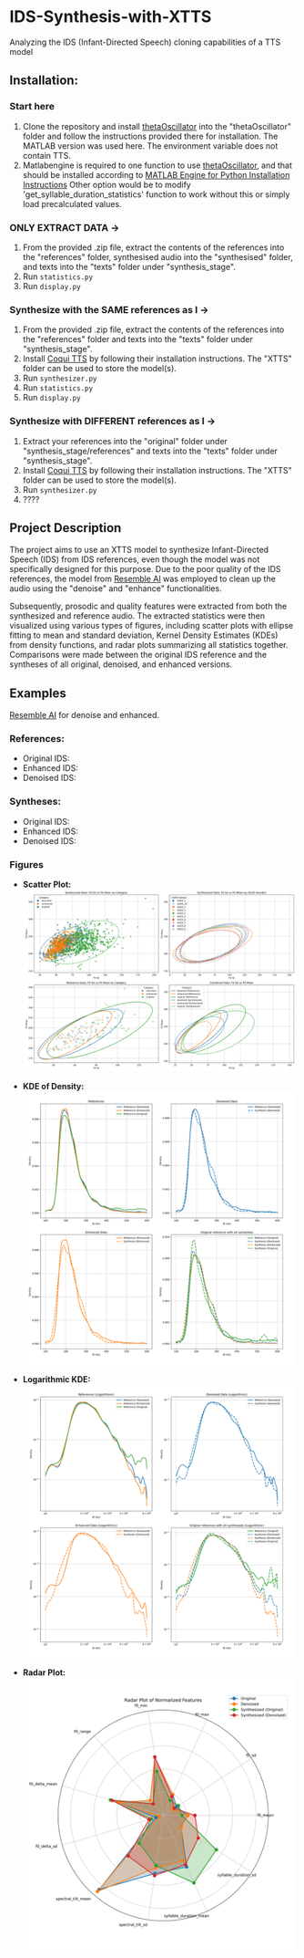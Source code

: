 # IDS-Synthesis-with-XTTS
Analyzing the IDS (Infant-Directed Speech) cloning capabilities of a TTS model

## Installation:
### Start here

1. Clone the repository and install [thetaOscillator](https://github.com/orasanen/thetaOscillator/blob/master) into the "thetaOscillator" folder and follow the instructions provided there for installation. The MATLAB version was used here. The environment variable does not contain TTS.
2. Matlabengine is required to one function to use [thetaOscillator](https://github.com/orasanen/thetaOscillator/blob/master), and that should be installed according to [MATLAB Engine for Python Installation Instructions](https://www.mathworks.com/help/matlab/matlab_external/install-the-matlab-engine-for-python.html) Other option would be to modify 'get_syllable_duration_statistics' function to work without this or simply load precalculated values.

### ONLY EXTRACT DATA ->

1. From the provided .zip file, extract the contents of the references into the "references" folder, synthesised audio into the "synthesised" folder, and texts into the "texts" folder under "synthesis_stage".
2. Run `statistics.py`
3. Run `display.py`

### Synthesize with the SAME references as I ->

1. From the provided .zip file, extract the contents of the references into the "references" folder and texts into the "texts" folder under "synthesis_stage".
2. Install [Coqui TTS](https://github.com/coqui-ai/TTS) by following their installation instructions. The "XTTS" folder can be used to store the model(s).
3. Run `synthesizer.py`
4. Run `statistics.py`
5. Run `display.py`

### Synthesize with DIFFERENT references as I ->

1. Extract your references into the "original" folder under "synthesis_stage/references" and texts into the "texts" folder under "synthesis_stage".
2. Install [Coqui TTS](https://github.com/coqui-ai/TTS) by following their installation instructions. The "XTTS" folder can be used to store the model(s).
3. Run `synthesizer.py`
4. ????

## Project Description

The project aims to use an XTTS model to synthesize Infant-Directed Speech (IDS) from IDS references, even though the model was not specifically designed for this purpose. Due to the poor quality of the IDS references, the model from [Resemble AI](https://github.com/resemble-ai/resemble-enhance) was employed to clean up the audio using the "denoise" and "enhance" functionalities.

Subsequently, prosodic and quality features were extracted from both the synthesized and reference audio. The extracted statistics were then visualized using various types of figures, including scatter plots with ellipse fitting to mean and standard deviation, Kernel Density Estimates (KDEs) from density functions, and radar plots summarizing all statistics together. Comparisons were made between the original IDS reference and the syntheses of all original, denoised, and enhanced versions.

## Examples

[Resemble AI](https://github.com/resemble-ai/resemble-enhance) for denoise and enhanced.

### References:

- Original IDS:
- Enhanced IDS:
- Denoised IDS:

### Syntheses:

- Original IDS:
- Enhanced IDS:
- Denoised IDS:

### Figures

- **Scatter Plot:**
  ![Scatter Plot](examples/f0_sd_mean_scatter-1.png)

- **KDE of Density:**
  ![KDE of Density](examples/f0_kde_plot-1.png)

- **Logarithmic KDE:**
  ![Logarithmic KDE](examples/f0_logarithmic_kde_plot-1.png)

- **Radar Plot:**
  ![Radar Plot](examples/denoised_concat_9.wav_radar_plot-1.png)
